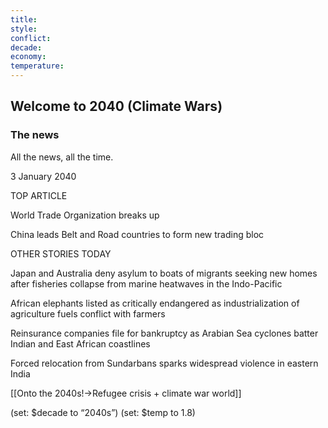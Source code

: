 ```yaml
---
title: 
style: 
conflict: 
decade: 
economy: 
temperature: 
---
```


## Welcome to 2040 (Climate Wars)

### The news

All the news, all the time.

3 January 2040

TOP ARTICLE

World Trade Organization breaks up

China leads Belt and Road countries to form new trading bloc

OTHER STORIES TODAY

Japan and Australia deny asylum to boats of migrants seeking new homes after fisheries collapse from marine heatwaves in the Indo-Pacific

African elephants listed as critically endangered as industrialization of agriculture fuels conflict with farmers

Reinsurance companies file for bankruptcy as Arabian Sea cyclones batter Indian and East African coastlines

Forced relocation from Sundarbans sparks widespread violence in eastern India

[[Onto the 2040s!->Refugee crisis + climate war world]]

(set: $decade to “2040s”) (set: $temp to 1.8)
